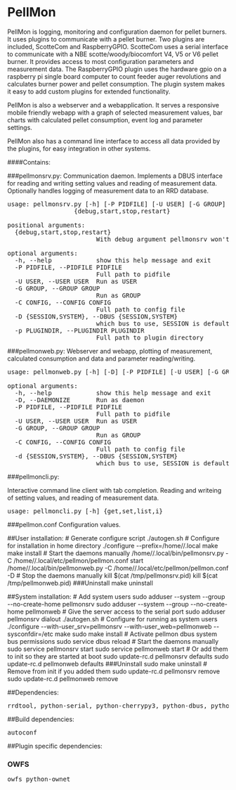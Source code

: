 PellMon
=======

PellMon is logging, monitoring and configuration daemon for pellet burners. It uses plugins to communicate
with a pellet burner. Two plugins are included, ScotteCom and RaspberryGPIO. ScotteCom uses a serial
interface to communicate with a NBE scotte/woody/biocomfort V4, V5 or V6 pellet burner. It provides access to 
most configuration parameters and measurement data. The RaspberryGPIO plugin uses the hardware gpio on a raspberry pi 
single board computer to count feeder auger revolutions and calculates burner power and pellet consumption. The plugin 
system makes it easy to add custom plugins for extended functionality. 

PellMon is also a webserver and a webapplication. It serves a responsive mobile friendly webapp with a graph of
selected measurement values, bar charts with calculated pellet consumption, event log and parameter settings. 

PellMon also has a command line interface to access all data provided by the plugins, for easy integration in other
systems. 

####Contains:

###pellmonsrv.py:
Communication daemon. Implements a DBUS interface for reading and writing setting values and reading of measurement data. Optionally handles logging of measurement data to an RRD database. 
<pre>
usage: pellmonsrv.py [-h] [-P PIDFILE] [-U USER] [-G GROUP] [-C CONFIG] [-D {SESSION,SYSTEM}] [-p PLUGINDIR]
                  {debug,start,stop,restart}

positional arguments:
  {debug,start,stop,restart}
                        With debug argument pellmonsrv won't daemonize

optional arguments:
  -h, --help            show this help message and exit
  -P PIDFILE, --PIDFILE PIDFILE
                        Full path to pidfile
  -U USER, --USER USER  Run as USER
  -G GROUP, --GROUP GROUP
                        Run as GROUP
  -C CONFIG, --CONFIG CONFIG
                        Full path to config file
  -D {SESSION,SYSTEM}, --DBUS {SESSION,SYSTEM}
                        which bus to use, SESSION is default
  -p PLUGINDIR, --PLUGINDIR PLUGINDIR
                        Full path to plugin directory
</pre>

###pellmonweb.py:
Webserver and webapp, plotting of measurement, calculated consumption and data and parameter reading/writing.
<pre>
usage: pellmonweb.py [-h] [-D] [-P PIDFILE] [-U USER] [-G GROUP] [-C CONFIG] [-d {SESSION,SYSTEM}]

optional arguments:
  -h, --help            show this help message and exit
  -D, --DAEMONIZE       Run as daemon
  -P PIDFILE, --PIDFILE PIDFILE
                        Full path to pidfile
  -U USER, --USER USER  Run as USER
  -G GROUP, --GROUP GROUP
                        Run as GROUP
  -C CONFIG, --CONFIG CONFIG
                        Full path to config file
  -d {SESSION,SYSTEM}, --DBUS {SESSION,SYSTEM}
                        which bus to use, SESSION is default
</pre>
###pellmoncli.py:

Interactive command line client with tab completion. Reading and writeing of setting values, and reading of measurement data.
<pre>
usage: pellmoncli.py [-h] {get,set,list,i}
</pre>

###pellmon.conf
Configuration values. 


##User installation:
    # Generate configure script
    ./autogen.sh
    # Configure for installation in home directory
    ./configure --prefix=/home/<user>/.local
    make
    make install
    # Start the daemons manually
    /home/<user>/.local/bin/pellmonsrv.py -C /home/<user>/.local/etc/pellmon/pellmon.conf start
    /home/<user>/.local/bin/pellmonweb.py -C /home/<user>/.local/etc/pellmon/pellmon.conf -D
    # Stop the daemons manually
    kill $(cat /tmp/pellmonsrv.pid)
    kill $(cat /tmp/pellmonweb.pid)
###Uninstall
    make uninstall


##System installation:
    # Add system users
    sudo adduser --system --group --no-create-home pellmonsrv
    sudo adduser --system --group --no-create-home pellmonweb
    # Give the server access to the serial port
    sudo adduser pellmonsrv dialout
    ./autogen.sh
    # Configure for running as system users
    ./configure --with-user_srv=pellmonsrv --with-user_web=pellmonweb --sysconfdir=/etc
    make
    sudo make install
    # Activate pellmon dbus system bus permissions
    sudo service dbus reload
    # Start the daemons manually
    sudo service pellmonsrv start
    sudo service pellmonweb start
    # Or add them to init so they are started at boot
    sudo update-rc.d pellmonsrv defaults
    sudo update-rc.d pellmonweb defaults
###Uninstall
    sudo make uninstall
    # Remove from init if you added them
    sudo update-rc.d pellmonsrv remove
    sudo update-rc.d pellmonweb remove
    
##Dependencies:
<pre>
rrdtool, python-serial, python-cherrypy3, python-dbus, python-mako, python-gobject, python-simplejson
</pre>

##Build dependencies:
<pre>
autoconf
</pre>

##Plugin specific dependencies:
### OWFS
<pre>
owfs python-ownet
</pre>

